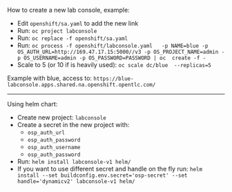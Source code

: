 How to create a new lab console, example:

* Edit `openshift/sa.yaml` to add the new link
* Run: `oc project labconsole`
* Run: `oc replace -f openshift/sa.yaml`
* Run: `oc process -f openshift/labconsole.yaml   -p NAME=blue -p OS_AUTH_URL=http://169.47.17.15:5000//v3 -p OS_PROJECT_NAME=admin -p OS_USERNAME=admin -p OS_PASSWORD=PASSWORD | oc  create -f -`
* Scale to 5 (or 10 if is heavily used): `oc scale dc/blue  --replicas=5`

Example with blue, access to: `https://blue-labconsole.apps.shared.na.openshift.opentlc.com/`



---



Using helm chart:

- Create new project: `labconsole`
- Create a secret in the new project with:
  - `osp_auth_url`
  - `osp_auth_password`
  - `osp_auth_username`
  - `osp_auth_password`
- Run: `helm install labconsole-v1 helm/`
- If you want to use different secret and handle on the fly run: `helm install --set buildconfig.env.secret='osp-secret' --set handle='dynamicv2' labconsole-v1 helm/` 
  
  
